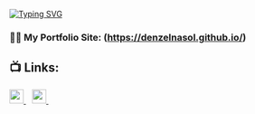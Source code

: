 [![Typing SVG](https://readme-typing-svg.herokuapp.com?font=Fira+Code&pause=1000&width=435&lines=Hi%2C+I'm+Denzel!;An+aspiring+software+engineer)](https://git.io/typing-svg)
 
### 👨‍💻 My Portfolio Site: (https://denzelnasol.github.io/)

<h2>📺 Links:</h2>
  <a href="https://www.linkedin.com/in/denzelnasol/">
    <img width="25px" src="https://www.vectorlogo.zone/logos/linkedin/linkedin-icon.svg" />
  </a>&ensp;
  <a href="mailto:denzelnasol@gmail.com">
   <img width="25px" src="https://www.vectorlogo.zone/logos/gmail/gmail-icon.svg" />
  </a>&ensp;
